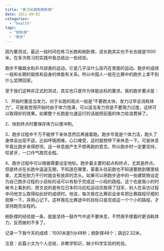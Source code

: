 ```yaml
---
title: "练习长跑和俯卧撑"
date: 2011-09-02
categories: 
  - "health"
tags: 
  - "俯卧撑"
  - "跑步"
---
```


因为要测试，最近一段时间在练习长跑和俯卧撑，说长跑其实也不长也就是1500米。在多次练习的实践中我总结出一些经验。

跑步不像跳水和乒乓球类的运动，它是几乎没什么技巧在里面的运动。跑步的成绩一般和长期的锻炼和自身的体能有关系。所以中国人一般在比赛中的跑步上拿不到什么奖牌回家。

至于我们这种非正式的测试，其实也只是作为体能达标的要求。我的跑步要点是：

1、开始时要适当发力。对于长跑的观点一般是“不要跑太快，发力过早会消耗体力”。可是我觉得开始时由于体力饱满，可以适当发力但是不要用力过度，这样可以取得好的效果。如果整个长跑是匀速运行的话就把前面的体力给浪费掉了。

2、快到终点时要保存体力以便冲刺。

3、跑步过程中千万不能停下来休息然后再接着跑。跑步毕竟是个体力活，跑久了身体会出现不适，比如呼吸困难，心口难受，这时就想停下来休息一下。可是休息毕竟比跑步来得舒坦，这一休息就产生不想再跑的意念。所以跑步时一定要坚持，咬紧牙，一口作气跑完全程。

4、跑步过程中可以根据需要设定地标。跑步最主要的起点和终点，尤其是终点。但是终点在长跑中遥遥无期，不知道在哪里，蒙着头往前跑也不知道要跑到哪里结束，尤其在耐力不行时就会有放弃的念头。如果可以把跑步途中的一些建筑物设定为自己跑步过程的小目标的话可以有助于完成这一小段的路程。这个也是我小的时候书上看到的，原文说的是有位日本的马拉松运动员取得了冠军，别人在采访过程中问他怎么取得如此好的成绩时。他说，每次我在比赛前会坐车把比赛路程仔细的观察一下，并用心记下。这样我在比赛途中的目标只是完成这一个个小的路程，才坚持跑完全程的。

俯卧撑的经验就一条，就是坚持一鼓作气中途不要休息，不然用手撑着时更消耗体力，反而做的不多了。

记录一下我今天的成绩：1500米是5分48秒；俯卧撑48个；跳远2.32米。

注意：此篇小文为个人总结，非教学知识，缺少科学实验的检验。
